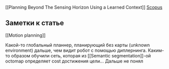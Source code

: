 [[Planning Beyond The Sensing Horizon Using a Learned Context]]
[Scopus](https://www.scopus.com/record/display.uri?eid=2-s2.0-85081165942&origin=resultslist&sort=cp-f&src=s&nlo=&nlr=&nls=&sid=3ba430297d7dbd39a0dd705020cff2e2&sot=a&sdt=a&cluster=scosubjabbr%2c%22ENGI%22%2ct%2c%22COMP%22%2ct%2bscopubyr%2c%222021%22%2ct%2c%222020%22%2ct%2c%222019%22%2ct%2c%222018%22%2ct%2c%222017%22%2ct%2c%222016%22%2ct&sl=40&s=TITLE-ABS-KEY%28autonomous+delivery+robot%29&relpos=147&citeCnt=0&searchTerm=)

## Заметки к статье
[[Motion planning]]

Какой-то глобальный планнер, планирующий без карты (unknown environment) дальше, чем видит робот с помощью диплернинга. Каким-то образом обучили сеть, которая из [[Semantic segmentation]]-ой octomap определяет cost достижения цели... Дальше не понял